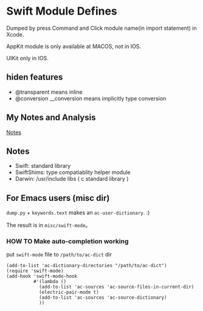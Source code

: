 # Swift Module Defines

Dumped by press Command and Click module name(in import statement) in Xcode.

AppKit module is only available at MACOS, not in IOS.

UIKit only in IOS.

## hiden features

- @transparent means inline
- @conversion __conversion means implicitly type conversion

## My Notes and Analysis

[Notes](http://andelf.github.io)


## Notes

- Swift: standard library
- SwiftShims: type compatiablity helper module
- Darwin: /usr/include libs ( c standard library )


## For Emacs users (misc dir)

``dump.py`` + ``keywords.text`` makes an ``ac-user-dictionary``. :)

The result is in ``misc/swift-mode``。

### HOW TO Make auto-completion working

put ``swift-mode`` file to ``/path/to/ac-dict`` dir

```
(add-to-list 'ac-dictionary-directories "/path/to/ac-dict")
(require 'swift-mode)
(add-hook 'swift-mode-hook
          #'(lambda ()
            (add-to-list 'ac-sources 'ac-source-files-in-current-dir)
            (electric-pair-mode t)
            (add-to-list 'ac-sources 'ac-source-dictionary)
            ))
```
